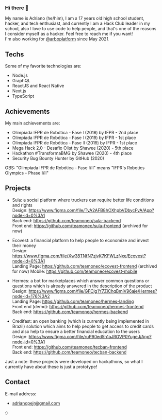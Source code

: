 ### Hi there 👋

My name is Adriano (he/him), I am a 17 years old high school student, hacker, and tech enthusiast, and currently I am a Hack Club leader in my school, also I love to use code to help people, and that's one of the reasons I consider myself as a hacker. Feel free to reach me if you want!  
I'm also working for [@arboplatform](https://github.com/arboplatform) since May 2021.

## Techs

Some of my favorite technologies are:

- Node.js
- GraphQL
- ReactJS and React Native
- Next.js
- TypeScript

## Achievements

My main achievements are:

- Olimpíada IFPR de Robótica - Fase I (2018) by IFPR - 2nd place
- Olimpíada IFPR de Robótica - Fase I (2019) by IFPR - 1st place
- Olimpíada IFPR de Robótica - Fase II (2019) by IFPR - 1st place
- Mega Hack 2.0 - Desafio Olist by Shawee (2020) - 5th place
- Hackathon #TransformaBMG by Shawee (2020) - 4th place
- Security Bug Bounty Hunter by GitHub (2020)

OBS: "Olimpíada IFPR de Robótica - Fase I/II" means "IFPR's Robotics Olympics - Phase I/II"

## Projects

- Sula: a social platform where truckers can require better life conditions and rights  
Design: https://www.figma.com/file/TyA2AFB8hOXhpbVDbycFvA/App?node-id=0%3A1  
Back end: https://github.com/teamoneo/sula-backend  
Front end: https://github.com/teamoneo/sula-frontend (archived for now)

- Ecovest: a financial platform to help people to economize and invest their money  
Design: https://www.figma.com/file/Xw38TNfN7zjvK7KFWLzNxe/Ecovest?node-id=0%3A1  
Landing Page: https://github.com/teamoneo/ecovest-frontend (archived for now)
Mobile: https://github.com/teamoneo/ecovest-mobile  

- Hermes: a bot for marketplaces which answer common questions or questions which is already answered in the description of the product  
Design: https://www.figma.com/file/GFCjg1Y7ZiChqBmlV96aje/Hermes?node-id=176%3A2  
Landing Page: https://github.com/teamoneo/hermes-landing  
Front end (demo): https://github.com/teamoneo/hermes-frontend  
Back end: https://github.com/teamoneo/hermes-backend  

- Credifast: an open banking (which is currently being implemented in Brazil) solution which aims to help people to get access to credit cards and also help to ensure a better financial education to the users  
Design: https://www.figma.com/file/ruP90ed5h1aJROVP0YugeJ/App?node-id=0%3A1  
Front end: https://github.com/teamoneo/tecban-frontend  
Back end: https://github.com/teamoneo/tecban-backend  
 
Just a note: these projects were developed on hackathons, so what I currently have about these is just a prototype!

## Contact

E-mail address:
- adrianopejr@gmail.com

:)